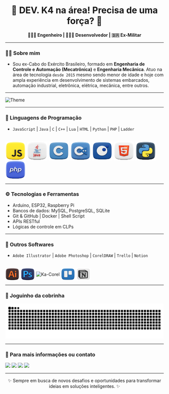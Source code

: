 <h1 align="center">🤖 DEV. K4 na área! Precisa de uma força? 👾</h1>

<p align="center">
  <b>👷🏼‍♂️ Engenheiro | 👨🏼‍💻 Desenvolvedor | 🇧🇷 Ex-Militar</b>
</p>

---

### 👨‍💼 Sobre mim

 - Sou ex-Cabo do Exército Brasileiro, formado em **Engenharia de Controle e Automação (Mecatrônica)** e **Engenharia Mecânica**. Atuo na área de tecnologia `desde 2015` mesmo sendo menor de idade e hoje com ampla experiência em desenvolvimento de sistemas embarcados, automação industrial, eletrônica, elétrica, mecânica, entre outros.

---

![Theme](https://github-readme-stats.vercel.app/api?username=K4BOTELHO&theme=great-gatsby&show_icons=true&cache_seconds=1800)

---

 ### 🧠 Linguagens de Programação
- `JavaScript` | `Java` | `C` | `C++` | `Lua` | `HTML` | `Python` | `PHP` | `Ladder`

<div style="display: inline_block"><br>
  <img align="center" alt="Ka-Js" height="60" width="65" src="https://github.com/K4BOTELHO/K-ICONS/blob/main/JavaScript/JavaScript.svg">
  <img align="center" alt="Ka-J" height="60" width="65" src="https://github.com/K4BOTELHO/K-ICONS/blob/main/JAVA/JAVA.svg">
  <img align="center" alt="Ka-C" height="60" width="65" src="https://github.com/K4BOTELHO/K-ICONS/blob/main/C/C.svg">
  <img align="center" alt="Ka-C++" height="60" width="65" src="https://github.com/K4BOTELHO/K-ICONS/blob/main/C%2B%2B/C%2B%2B.svg">
  <img align="center" alt="Ka-Lua" height="60" width="65" src="https://github.com/K4BOTELHO/K-ICONS/blob/main/Lua/Lua.svg">
  <img align="center" alt="Ka-HTML" height="60" width="65" src="https://github.com/K4BOTELHO/K-ICONS/blob/main/HTML/HTML.svg">
  <img align="center" alt="Ka-Python" height="60" width="65" src="https://github.com/K4BOTELHO/K-ICONS/blob/main/Python/Python.svg">
  <img align="center" alt="Ka-PHP" height="60" width="65" src="https://github.com/K4BOTELHO/K-ICONS/blob/main/PHP/PHP.svg">


---

### ⚙️ Tecnologias e Ferramentas
- Arduino, ESP32, Raspberry Pi
- Bancos de dados: MySQL, PostgreSQL, SQLite
- Git & GitHub | Docker | Shell Script
- APIs RESTful
- Lógicas de controle em CLPs

---

 ### 👾 Outros Softwares
- `Adobe Illustrator` | `Adobe Photoshop` | `CorelDRAW` | `Trello` | `Notion`

<div> 
  <div style="display: inline_block"><br> 
  <img align="center" alt="Ka-illustrator" height="40" width="45" src="https://github.com/K4BOTELHO/K-ICONS/blob/main/Adobe%20Illustrator/Adobe-Illustrator.svg">
  <img align="center" alt="Ka-Photoshop" height="40" width="45" src="https://github.com/K4BOTELHO/K-ICONS/blob/main/Adobe%20Photoshop/Adobe-Photoshop.svg">
  <img align="center" alt="Ka-Corel" height="40" width="45" src="https://github.com/K4BOTELHO/K-ICONS/blob/main/Corel%20Draw/Corel-Draw.svg">
  <img align="center" alt="Ka-Trello" height="40" width="45" src="https://github.com/K4BOTELHO/K-ICONS/blob/main/Trello/Trello.svg">
  <img align="center" alt="Ka-Notion" height="40" width="45" src="https://github.com/K4BOTELHO/K-ICONS/blob/main/Notion/Notion.svg">

---

### 🐍 Joguinho da cobrinha 

![Snake animation](https://github.com/K4BOTELHO/K4BOTELHO/blob/output/github-contribution-grid-snake-dark.svg)

---

 ### 🔗 Para mais informações ou contato 
  
  <a href="https://www.instagram.com/kawe.botelho" target="_blank"><img src="https://img.shields.io/badge/-Instagram-%23E4405F?style=for-the-badge&logo=instagram&logoColor=white" target="_blank"></a>
 <a href="https://discord.gg/WEp5CdrenX" target="_blank"><img src="https://img.shields.io/badge/Discord-7289DA?style=for-the-badge&logo=discord&logoColor=white" target="_blank"></a> 
  <a href = "mailto:dev.kabotelho@hotmail.com"><img src="https://img.shields.io/badge/-Gmail-%23333?style=for-the-badge&logo=gmail&logoColor=white" target="_blank"></a>
  <a href="https://br.linkedin.com/in/kawê-botelho-593806145" target="_blank"><img src="https://img.shields.io/badge/-LinkedIn-%230077B5?style=for-the-badge&logo=linkedin&logoColor=white" target="_blank"></a> 

---

<p align="center">✨ Sempre em busca de novos desafios e oportunidades para transformar ideias em soluções inteligentes. ✨</p>

